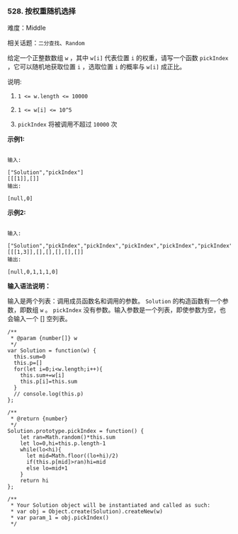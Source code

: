 ### 528. 按权重随机选择

难度：Middle

相关话题：`二分查找`、`Random`

给定一个正整数数组 `w`  ，其中 `w[i]` 代表位置 `i` 的权重，请写一个函数 `pickIndex` ，它可以随机地获取位置 `i` ，选取位置 `i` 的概率与 `w[i]` 成正比。



说明:




1.  `1 <= w.length <= 10000` 

2.  `1 <= w[i] <= 10^5` 

3.  `pickIndex` 将被调用不超过 `10000` 次





**示例1:** 





```

输入:

["Solution","pickIndex"]
[[[1]],[]]
输出:

[null,0]

```


**示例2:** 





```

输入:

["Solution","pickIndex","pickIndex","pickIndex","pickIndex","pickIndex"]
[[[1,3]],[],[],[],[],[]]
输出:

[null,0,1,1,1,0]
```


**输入语法说明：** 



输入是两个列表：调用成员函数名和调用的参数。 `Solution` 的构造函数有一个参数，即数组 `w` 。 `pickIndex` 没有参数。输入参数是一个列表，即使参数为空，也会输入一个 [] 空列表。




```
/**
 * @param {number[]} w
 */
var Solution = function(w) {
  this.sum=0
  this.p=[]
  for(let i=0;i<w.length;i++){
    this.sum+=w[i]
    this.p[i]=this.sum
  }
  // console.log(this.p)
};

/**
 * @return {number}
 */
Solution.prototype.pickIndex = function() {
    let ran=Math.random()*this.sum
    let lo=0,hi=this.p.length-1
    while(lo<hi){
      let mid=Math.floor((lo+hi)/2)
      if(this.p[mid]>ran)hi=mid
      else lo=mid+1
    }
    return hi
};

/** 
 * Your Solution object will be instantiated and called as such:
 * var obj = Object.create(Solution).createNew(w)
 * var param_1 = obj.pickIndex()
 */



```


